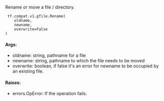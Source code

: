 Rename or move a file / directory.

```
 tf.compat.v1.gfile.Rename(
    oldname,
    newname,
    overwrite=False
)
```
#### Args:
- oldname: string, pathname for a file
- newname: string, pathname to which the file needs to be moved
- overwrite: boolean, if false it's an error for newname to be occupied by an existing file.
#### Raises:
- errors.OpError: If the operation fails.
